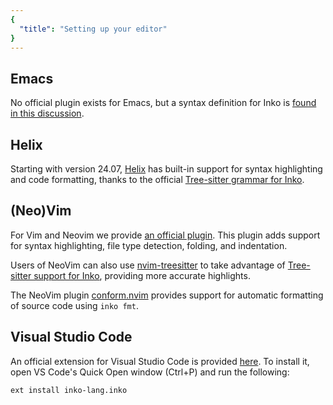 ```yaml
---
{
  "title": "Setting up your editor"
}
---
```


## Emacs

No official plugin exists for Emacs, but a syntax definition for Inko is [found
in this discussion](https://github.com/orgs/inko-lang/discussions/697).

## Helix

Starting with version 24.07, [Helix](https://helix-editor.com/) has built-in
support for syntax highlighting and code formatting, thanks to the official
[Tree-sitter grammar for Inko][ts-grammar].

## (Neo)Vim

For Vim and Neovim we provide [an official
plugin](https://github.com/inko-lang/inko.vim). This plugin adds support for
syntax highlighting, file type detection, folding, and indentation.

Users of NeoVim can also use
[nvim-treesitter](https://github.com/nvim-treesitter/nvim-treesitter) to take
advantage of [Tree-sitter support for Inko][ts-grammar], providing more accurate
highlights.

The NeoVim plugin [conform.nvim](https://github.com/stevearc/conform.nvim)
provides support for automatic formatting of source code using `inko fmt`.


## Visual Studio Code

An official extension for Visual Studio Code is provided
[here](https://marketplace.visualstudio.com/items?itemName=inko-lang.inko). To
install it, open VS Code's Quick Open window (Ctrl+P) and run the following:

```
ext install inko-lang.inko
```

[ts-grammar]: https://github.com/inko-lang/tree-sitter-inko/
